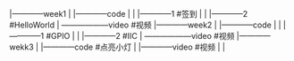 |————week1
|    |————code
|    |    |————1   #签到
|    |    |————2   #HelloWorld
|    ——————video   #视频
|————week2
|    |————code
|    |    |————1   #GPIO
|    |    |————2   #IIC
|    ——————video   #视频
|————wekk3
|    |————code     #点亮小灯
|    |————video    #视频
|
|
